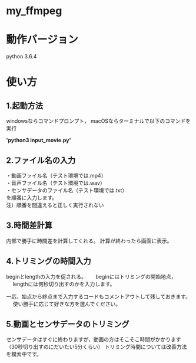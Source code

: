 # my_ffmpeg

# 動作バージョン
python 3.6.4

# 使い方
## 1.起動方法
windowsならコマンドプロンプト，
macOSならターミナルで以下のコマンドを実行

**'python3 input_movie.py'**

## 2.ファイル名の入力
・動画ファイル名（テスト環境では.mp4）  
・音声ファイル名（テスト環境では.wav）  
・センサデータのファイル名（テスト環境では.txt）  
を順番に入力します。  
注）順番を間違えると正しく実行されない 

## 3.時間差計算
内部で勝手に時間差を計算してくれる。 
計算が終わったら画面に表示。

## 4.トリミングの時間入力
beginとlengthの入力を促される。　　 
beginにはトリミングの開始地点， 　 
lengthには何秒切り出すのかを入力します。　　 

一応，始点から終点まで入力するコードもコメントアウトして残しておきます。 　
使い勝手に応じて好きな方を選んでください。

## 5.動画とセンサデータのトリミング
センサデータはすぐに終わりますが，動画の方はそこそこ時間がかかります（30秒切り出すのにだいたい5分くらい）
トリミング時間については改善方法を模索中です。
